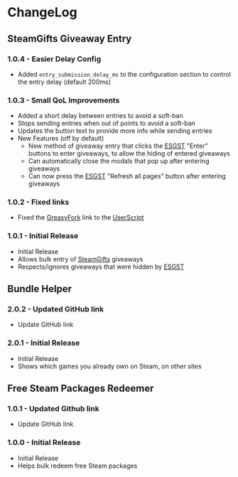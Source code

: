 # ChangeLog

## SteamGifts Giveaway Entry

### 1.0.4 - Easier Delay Config

- Added `entry_submission_delay_ms` to the configuration section to control the entry delay (default 200ms)

### 1.0.3 - Small QoL Improvements

- Added a short delay between entries to avoid a soft-ban
- Stops sending entries when out of points to avoid a soft-ban
- Updates the button text to provide more info while sending entries
- New Features (off by default)
  - New method of giveaway entry that clicks the [ESGST](https://github.com/rafaelgssa/esgst) "Enter" buttons to enter giveaways, to allow the hiding of entered giveaways
  - Can automatically close the modals that pop up after entering giveaways
  - Can now press the [ESGST](https://github.com/rafaelgssa/esgst) "Refresh all pages" button after entering giveaways

### 1.0.2 - Fixed links

- Fixed the [GreasyFork](https://greasyfork.org/en) link to the [UserScript](https://greasyfork.org/en/scripts/403895-steamgifts-com-giveaway-entry)

### 1.0.1 - Initial Release

- Initial Release
- Allows bulk entry of [SteamGifts](https://www.steamgifts.com) giveaways
- Respects/ignores giveaways that were hidden by [ESGST](https://github.com/rafaelgssa/esgst)

## Bundle Helper

### 2.0.2 - Updated GitHub link

- Update GitHub link

### 2.0.1 - Initial Release

- Initial Release
- Shows which games you already own on Steam, on other sites

## Free Steam Packages Redeemer

### 1.0.1 - Updated Github link

- Update GitHub link

### 1.0.0 - Initial Release

- Initial Release
- Helps bulk redeem free Steam packages
